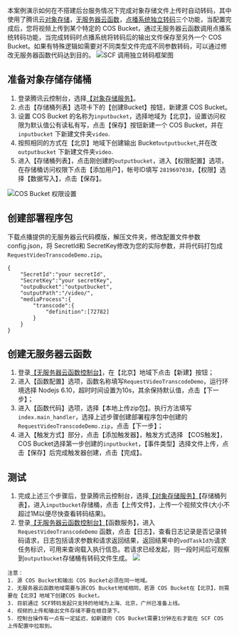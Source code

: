  
本案例演示如何在不搭建后台服务情况下完成对象存储文件上传时自动转码，其中使用了腾讯云[对象存储](https://cloud.tencent.com/product/cos)，[无服务器云函数](https://cloud.tencent.com/product/scf)，[点播系统独立转码](https://cloud.tencent.com/document/product/266/2833)三个功能，当配置完成后，您将视频上传到某个特定的 COS Bucket，通过无服务器云函数调用点播系统转码功能，当完成转码时点播系统将转码后的输出文件保存至另外一个 COS Bucket。如果有特殊逻辑如需要对不同类型文件完成不同参数转码，可以通过修改无服务器函数代码达到目的。
![SCF 调用独立转码框架图](https://main.qcloudimg.com/raw/24b3d2b6ce152671251b60d4f828dcac.png)
## 准备对象存储存储桶
1. 登录腾讯云控制台，选择[【对象存储服务】](https://console.cloud.tencent.com/cos5/bucket)。
2. 点击【存储桶列表】选项卡下的【创建Bucket】按钮，新建源 COS Bucket。
3. 设置 COS Bucket 的名称为`inputbucket`，选择地域为【北京】，设置访问权限为默认值公有读私有写，点击【保存】按钮新建一个 COS Bucket，并在`inputbucket` 下新建文件夹`video`.
4. 按照相同的方式在【北京】地域下创建输出 Bucket`outputbucket`,并在改`outputbucket` 下新建文件夹`video`.
5. 进入【存储桶列表】，点击刚创建的`outputbucket`，进入【权限配置】选项，在存储桶访问权限下点击【添加用户】，帐号ID填写 `2819697038`，【权限】选择【数据写入】，点击【保存】。

![COS Bucket 权限设置](https://main.qcloudimg.com/raw/ae4be63c286b1b8ffc6d2218284fdd25.png)

## 创建部署程序包
下载点播提供的无服务器云代码模版，解压文件夹，修改配置文件参数 config.json，将 SecretId和 SecretKey修改为您的实际参数，并将代码打包成 `RequestVideoTranscodeDemo.zip`。

``` 
{
    "SecretId":"your secretId",
    "SecretKey":"your secretKey",
    "outpuBucket":"outputbucket",
    "outputPath":"/video/",
    "mediaProcess":{
        "transcode":{
            "definition":[72782]
        }
    }
}
``` 

## 创建无服务器云函数
1. 登录[【无服务器云函数控制台】](https://console.cloud.tencent.com/scf)，在【北京】地域下点击【新建】按钮；
2. 进入【函数配置】选项，函数名称填写`RequestVideoTranscodeDemo`，运行环境选择 Nodejs 6.10，超时时间设置为10s，其余保持默认值，点击【下一步】；
3. 进入【函数代码】选项，选择【本地上传zip包】。执行方法填写`index.main_handler`，选择上述步骤创建部署程序包中创建的 `RequestVideoTranscodeDemo.zip`，点击【下一步】；
4. 进入【触发方式】部分，点击【添加触发器】，触发方式选择 【COS触发】，COS Bucket选择第一步创建的`inputbucket`，【事件类型】选择文件上传，点击【保存】后完成触发器创建，点击【完成】。

## 测试
1. 完成上述三个步骤后，登录腾讯云控制台，选择[【对象存储服务】](https://console.cloud.tencent.com/cos5/bucket)【存储桶列表】，进入`inputbucket`存储桶，点击【上传文件】，上传一个视频文件(大小不超过1M以便尽快查看转码结果)。
2. 登录[【无服务器云函数控制台】](https://console.cloud.tencent.com/scf)【函数服务】，进入 `RequestVideoTranscodeDemo` 函数，点击【日志】，查看日志记录是否记录转码请求，日志包括请求参数和请求返回结果，返回结果中的`vodTaskId为`请求任务标识，可用来查询载入执行信息。若请求已经发起，则一段时间后可观察到`outputbucket`存储桶有转码文件生成。
![](https://main.qcloudimg.com/raw/2edf0c22ae509d397c8293a0821e486b.png)


``` 
注意：
1. 源 COS Bucket和输出 COS Bucket必须在同一地域。
2. 无服务器云函数地域需要与源COS Bucket地域相同，若源 COS Bucket在【北京】，则需要在【北京】地域下创建COS Bucket。
3. 目前通过 SCF转码发起只支持的地域为上海、北京，广州已准备上线。
4. 视频的上传和输出文件存储不要在根目录下。
5. 控制台操作有一点有一定延迟，如新建的 COS Bucket需要1分钟左右才能在 SCF COS 上传配置中拉取到。
``` 





